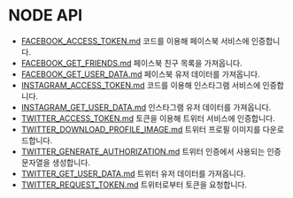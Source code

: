 # NODE API
* [FACEBOOK_ACCESS_TOKEN.md](FACEBOOK_ACCESS_TOKEN.md) 코드를 이용해 페이스북 서비스에 인증합니다.
* [FACEBOOK_GET_FRIENDS.md](FACEBOOK_GET_FRIENDS.md) 페이스북 친구 목록을 가져옵니다.
* [FACEBOOK_GET_USER_DATA.md](FACEBOOK_GET_USER_DATA.md) 페이스북 유저 데이터를 가져옵니다.
* [INSTAGRAM_ACCESS_TOKEN.md](INSTAGRAM_ACCESS_TOKEN.md) 코드를 이용해 인스타그램 서비스에 인증합니다.
* [INSTAGRAM_GET_USER_DATA.md](INSTAGRAM_GET_USER_DATA.md) 인스타그램 유저 데이터를 가져옵니다.
* [TWITTER_ACCESS_TOKEN.md](TWITTER_ACCESS_TOKEN.md) 토큰을 이용해 트위터 서비스에 인증합니다.
* [TWITTER_DOWNLOAD_PROFILE_IMAGE.md](TWITTER_DOWNLOAD_PROFILE_IMAGE.md) 트위터 프로필 이미지를 다운로드합니다.
* [TWITTER_GENERATE_AUTHORIZATION.md](TWITTER_GENERATE_AUTHORIZATION.md) 트위터 인증에서 사용되는 인증 문자열을 생성합니다.
* [TWITTER_GET_USER_DATA.md](TWITTER_GET_USER_DATA.md) 트위터 유저 데이터를 가져옵니다.
* [TWITTER_REQUEST_TOKEN.md](TWITTER_REQUEST_TOKEN.md) 트위터로부터 토큰을 요청합니다.
